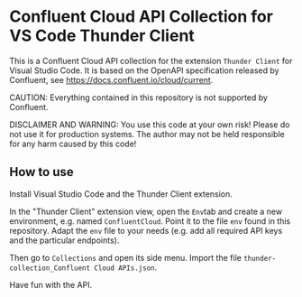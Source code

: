 # Confluent Cloud API Collection for VS Code Thunder Client

This is a Confluent Cloud API collection for the extension `Thunder Client` for Visual Studio Code.
It is based on the OpenAPI specification released by Confluent, see https://docs.confluent.io/cloud/current.

CAUTION: Everything contained in this repository is not supported by Confluent.

DISCLAIMER AND WARNING: You use this code at your own risk! Please do not use it for production systems. The author may not be held responsible for any harm caused by this code!

## How to use
Install Visual Studio Code and the Thunder Client extension.

In the "Thunder Client" extension view, open the `Env`tab and create a new environment, e.g. named `ConfluentCloud`. Point it to the file `env` found in this repository.
Adapt the `env` file to your needs (e.g. add all required API keys and the particular endpoints).

Then go to `Collections` and open its side menu. Import the file `thunder-collection_Confluent Cloud APIs.json`.

Have fun with the API.
